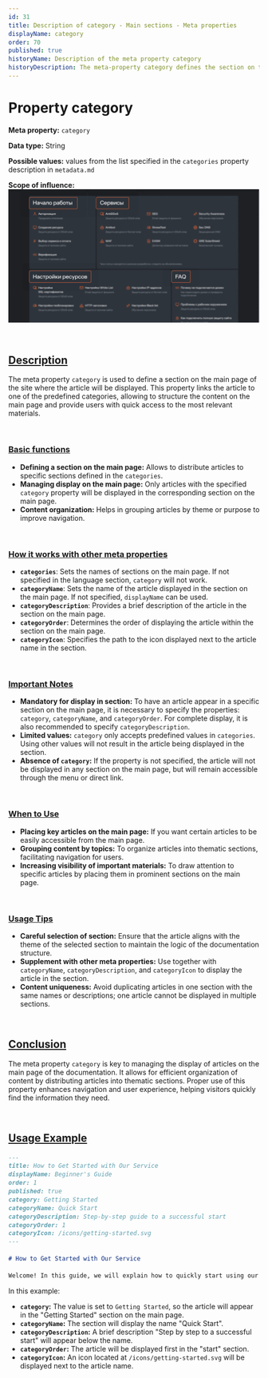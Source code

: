 ```yaml
---
id: 31
title: Description of category - Main sections - Meta properties
displayName: category
order: 70
published: true
historyName: Description of the meta property category
historyDescription: The meta-property category defines the section on the main page where the article will be displayed, simplifying navigation.
---
```


# Property category

**Meta property:** `category`

**Data type:** String

**Possible values:** values from the list specified in the `categories` property description in `metadata.md`

**Scope of influence:**
![Property influence](https://raw.githubusercontent.com/SolarSpaceTech/product-documentation-help/refs/heads/main/ru/images/category.png)

<br/>

## [Description](description)

The meta property `category` is used to define a section on the main page of the site where the article will be displayed. This property links the article
to one of the predefined categories, allowing to structure the content on the main page and provide users with quick access to the most
relevant materials.

<br/>

### [Basic functions](basic-functions)

- **Defining a section on the main page:** Allows to distribute articles to specific sections defined in the `categories`.
- **Managing display on the main page:** Only articles with the specified `category` property will be displayed in the corresponding section on the main page.
- **Content organization:** Helps in grouping articles by theme or purpose to improve navigation.

<br/>

### [How it works with other meta properties](with-other-properties)

- **`categories`**: Sets the names of sections on the main page. If not specified in the language section, `category` will not work.
- **`categoryName`**: Sets the name of the article displayed in the section on the main page. If not specified, `displayName` can be used.
- **`categoryDescription`**: Provides a brief description of the article in the section on the main page.
- **`categoryOrder`**: Determines the order of displaying the article within the section on the main page.
- **`categoryIcon`**: Specifies the path to the icon displayed next to the article name in the section.

<br/>

### [Important Notes](notes)

- **Mandatory for display in section:** To have an article appear in a specific section on the main page, it is necessary to specify the properties: `category`, `categoryName`, and `categoryOrder`. For complete display, it is also recommended to specify `categoryDescription`.
- **Limited values:** `category` only accepts predefined values in `categories`. Using other values will not result in the article being displayed in the section.
- **Absence of `category`:** If the property is not specified, the article will not be displayed in any section on the main page, but will remain accessible through the menu or direct link.

<br/>

### [When to Use](when-to-use)

- **Placing key articles on the main page:** If you want certain articles to be easily accessible from the main page.
- **Grouping content by topics:** To organize articles into thematic sections, facilitating navigation for users.
- **Increasing visibility of important materials:** To draw attention to specific articles by placing them in prominent sections on the main page.

<br/>

### [Usage Tips](advice)

- **Careful selection of section:** Ensure that the article aligns with the theme of the selected section to maintain the logic of the documentation structure.
- **Supplement with other meta properties:** Use together with `categoryName`, `categoryDescription`, and `categoryIcon` to display the article in the section.
- **Content uniqueness:** Avoid duplicating articles in one section with the same names or descriptions; one article cannot be displayed in multiple sections.

<br/>

## [Conclusion](conclusion)

The meta property `category` is key to managing the display of articles on the main page of the documentation. It allows for efficient organization of content by distributing articles into thematic sections. Proper use of this property enhances navigation and user experience, helping visitors quickly find the information they need.

<br/>

## [Usage Example](examples)

```md
---
title: How to Get Started with Our Service
displayName: Beginner's Guide
order: 1
published: true
category: Getting Started
categoryName: Quick Start
categoryDescription: Step-by-step guide to a successful start
categoryOrder: 1
categoryIcon: /icons/getting-started.svg
---

# How to Get Started with Our Service

Welcome! In this guide, we will explain how to quickly start using our service...
```

In this example:

- **`category`:** The value is set to `Getting Started`, so the article will appear in the "Getting Started" section on the main page.
- **`categoryName`:** The section will display the name "Quick Start".
- **`categoryDescription`:** A brief description "Step by step to a successful start" will appear below the name.
- **`categoryOrder`:** The article will be displayed first in the "start" section.
- **`categoryIcon`:** An icon located at `/icons/getting-started.svg` will be displayed next to the article name.
